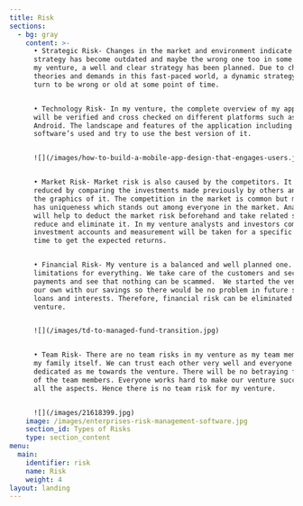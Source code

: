 ```yaml
---
title: Risk
sections:
  - bg: gray
    content: >-
      • Strategic Risk- Changes in the market and environment indicate that the
      strategy has become outdated and maybe the wrong one too in some cases. In
      my venture, a well and clear strategy has been planned. Due to changing
      theories and demands in this fast-paced world, a dynamic strategy may also
      turn to be wrong or old at some point of time. 


      • Technology Risk- In my venture, the complete overview of my application
      will be verified and cross checked on different platforms such as iOS and
      Android. The landscape and features of the application including the
      software’s used and try to use the best version of it.   


      ![](/images/how-to-build-a-mobile-app-design-that-engages-users.jpg)


      • Market Risk- Market risk is also caused by the competitors. It can be
      reduced by comparing the investments made previously by others and analyse
      the graphics of it. The competition in the market is common but my venture
      has uniqueness which stands out among everyone in the market. Analysts
      will help to deduct the market risk beforehand and take related steps to
      reduce and eliminate it. In my venture analysts and investors compare the
      investment accounts and measurement will be taken for a specific period of
      time to get the expected returns. 


      • Financial Risk- My venture is a balanced and well planned one. There are
      limitations for everything. We take care of the customers and secure their
      payments and see that nothing can be scammed.  We started the venture on
      our own with our savings so there would be no problem in future such as
      loans and interests. Therefore, financial risk can be eliminated in my
      venture. 


      ![](/images/td-to-managed-fund-transition.jpg)


      • Team Risk- There are no team risks in my venture as my team members are
      my family itself. We can trust each other very well and everyone is as
      dedicated as me towards the venture. There will be no betraying from any
      of the team members. Everyone works hard to make our venture successful in
      all the aspects. Hence there is no team risk for my venture.


      ![](/images/21618399.jpg)
    image: /images/enterprises-risk-management-software.jpg
    section_id: Types of Risks
    type: section_content
menu:
  main:
    identifier: risk
    name: Risk
    weight: 4
layout: landing
---
```


